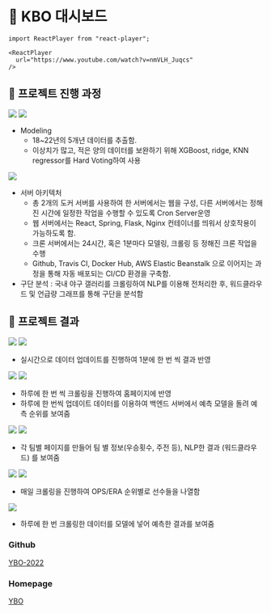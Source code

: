 # 🧢 KBO 대시보드

```mdx-code-block
import ReactPlayer from "react-player";

<ReactPlayer
  url="https://www.youtube.com/watch?v=nmVLH_Juqcs"
/>
```

## 🧢 프로젝트 진행 과정

![](./assets/kbo-dashboard/1.jpeg)
![](./assets/kbo-dashboard/2.jpeg)

- Modeling
  - 18~22년의 5개년 데이터를 추출함.
  - 이상치가 많고, 적은 양의 데이터를 보완하기 위해 XGBoost, ridge, KNN regressor를 Hard Voting하여 사용

![](./assets/kbo-dashboard/3.jpeg)

- 서버 아키텍처
  - 총 2개의 도커 서버를 사용하여 한 서버에서는 웹을 구성, 다른 서버에서는 정해진 시간에 일정한 작업을 수행할 수 있도록 Cron Server운영
  - 웹 서버에서는 React, Spring, Flask, Nginx 컨테이너를 띄워서 상호작용이 가능하도록 함.
  - 크론 서버에서는 24시간, 혹은 1분마다 모델링, 크롤링 등 정해진 크론 작업을 수행
  - Github, Travis CI, Docker Hub, AWS Elastic Beanstalk 으로 이어지는 과정을 통해 자동 배포되는 CI/CD 환경을 구축함.
- 구단 분석 : 국내 야구 갤러리를 크롤링하여 NLP를 이용해 전처리한 후, 워드클라우드 및 언급량 그래프를 통해 구단을 분석함

## 🧢 프로젝트 결과

![](./assets/kbo-dashboard/4.png)
![](./assets/kbo-dashboard/5.png)

- 실시간으로 데이터 업데이트를 진행하여 1분에 한 번 씩 결과 반영

![](./assets/kbo-dashboard/6.png)
![](./assets/kbo-dashboard/7.png)

- 하루에 한 번 씩 크롤링을 진행하여 홈페이지에 반영
- 하루에 한 번씩 업데이트 데이터를 이용하여 백엔드 서버에서 예측 모델을 돌려 예측 순위를 보여줌

![](./assets/kbo-dashboard/8.png)
![](./assets/kbo-dashboard/9.png)

- 각 팀별 페이지를 만들어 팀 별 정보(우승횟수, 주전 등), NLP한 결과 (워드클라우드) 를 보여줌

![](./assets/kbo-dashboard/10.png)
![](./assets/kbo-dashboard/11.png)

- 매일 크롤링을 진행하여 OPS/ERA 순위별로 선수들을 나열함

![](./assets/kbo-dashboard/12.png)

- 하루에 한 번 크롤링한 데이터를 모델에 넣어 예측한 결과를 보여줌

### Github

[YBO-2022](https://github.com/YBO-2022)

### Homepage

[YBO](http://ybophase1-env.eba-xrkwqpmp.ap-northeast-2.elasticbeanstalk.com/)
